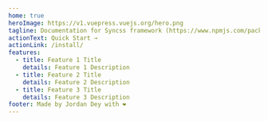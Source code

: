 ```yaml
---
home: true
heroImage: https://v1.vuepress.vuejs.org/hero.png
tagline: Documentation for Syncss framework (https://www.npmjs.com/package/syncss)
actionText: Quick Start →
actionLink: /install/
features:
  - title: Feature 1 Title
    details: Feature 1 Description
  - title: Feature 2 Title
    details: Feature 2 Description
  - title: Feature 3 Title
    details: Feature 3 Description
footer: Made by Jordan Dey with ❤️
---
```

